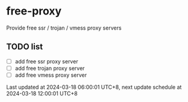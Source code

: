 
# free-proxy
Provide free ssr / trojan / vmess proxy servers


## TODO list
- [ ] add free ssr proxy server
- [ ] add free trojan proxy server
- [ ] add free vmess proxy server

Last updated at 2024-03-18 06:00:01 UTC+8, next update schedule at 2024-03-18 12:00:01 UTC+8

